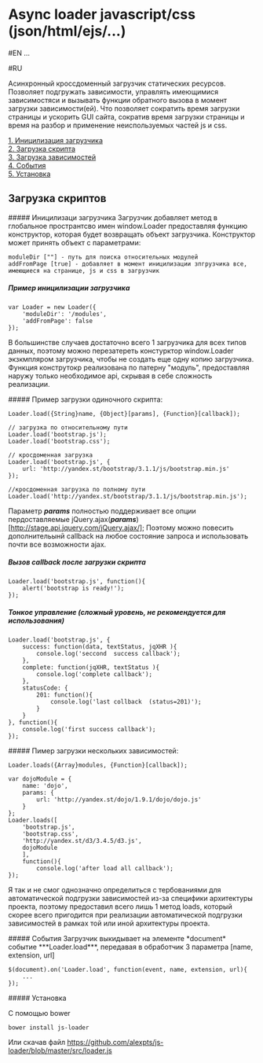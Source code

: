 # Async loader javascript/css (json/html/ejs/...)

#EN
...

#RU

Асинхронный кроссдоменный загрузчик статических ресурсов. Позволяет подгружать зависимости, управлять имеющимися зависимостяси и вызывать функции обратного вызова в момент загрузки зависимости(ей). Что позволяет сократить время загрузки страницы и ускорить GUI сайта, сократив время загрузки страницы и время на разбор и применение неиспользуемых частей js и css.


[1. Иницилизация загрузчика](#init)  
[2. Загрузка скрипта](#load)  
[3. Загрузка зависимостей](#loads)  
[4. События](#events)  
[5. Установка](#install)  

## Загрузка скриптов

<a name="init" />
##### Иницилизаци загрузчика
Загрузчик добавляет метод в глобальное пространтсво имен window.Loader предоставляя функцию конструктор, которая будет возвращать объект загрузчика.
Конструктор может принять объект с параметрами:

    moduleDir [""] - путь для поиска относительных модулей
    addFromPage [true] - добавляет в момент иницилизации зпгрузчика все, имеющиеся на странице, js и css в загрузчик

##### Пример иницилизации загрузчика

    var Loader = new Loader({
        'moduleDir': '/modules',
        'addFromPage': false
    });
    
В большинстве случаев достаточно всего 1 загрузчика для всех типов данных, поэтому можно перезатереть констурктор window.Loader экзкмпляром загрузчика, чтобы не создать еще одну копию загрузчика. Функция конструтокр реализована по патерну "модуль", предоставляя наружу только необходимое api, скрывая в себе сложность реализации.

<a name="load" />
##### Пример загрузки одиночного скрипта:

    Loader.load({String}name, {Object}[params], {Function}[callback]); 
    
    // загрузка по относительному пути
    Loader.load('bootstrap.js'); 
    Loader.load('bootstrap.css'); 
    
    // кросдоменная загрузка
    Loader.load('bootstrap.js', {
        url: 'http://yandex.st/bootstrap/3.1.1/js/bootstrap.min.js'
    }); 
    
    //кросдоменная загрузка по полному пути
    Loader.load('http://yandex.st/bootstrap/3.1.1/js/bootstrap.min.js');

Параметр ***params*** полностью поддерживает все опции пердоставляемые jQuery.ajax(***params***) [http://stage.api.jquery.com/jQuery.ajax/];
Поэтому можно повесить дополнительынй callback на любое состояние запроса и использовать почти все возможности ajax.

##### Вызов callback после загрузки скрипта

    Loader.load('bootstrap.js', function(){
        alert('bootstrap is ready!');
    }); 
    
##### Тонкое управление (сложный уровень, не рекомендуется для использования)
    
    Loader.load('bootstrap.js', {
        success: function(data, textStatus, jqXHR ){
            console.log('seccond  success callback');
        },
        complete: function(jqXHR, textStatus ){
            console.log('complete callback');
        },
        statusCode: {
            201: function(){
                console.log('last collback  (status=201)');
            }
        }
    }, function(){
        console.log('first success callback');
    });

<a name="loads" />
##### Пимер загрузки нескольких зависимостей:

    Loader.loads({Array}modules, {Function}[callback]);

    var dojoModule = {
        name: 'dojo',
        params: {
            url: 'http://yandex.st/dojo/1.9.1/dojo/dojo.js'
        }
    };
    Loader.loads([
        'bootstrap.js', 
        'bootstrap.css', 
        'http://yandex.st/d3/3.4.5/d3.js', 
        dojoModule
        ], 
        function(){
            console.log('after load all callback');
    });

Я так и не смог однозначно определиться с тербованиями для автоматической подгрузки зависимостей из-за специфики архитектуры проекта, поэтому предоставил всего лишь 1 метод loads, который скорее всего пригодится при реализации автоматической подгрузки зависимостей в рамках той или иной архитектуры проекта.

<a name="events" />
##### События
Загрузчик выкидывает на элементе *document* событие ***Loader.load***, передавая в обработчик 3 параметра [name, extension, url]

    $(document).on('Loader.load', function(event, name, extension, url){
        ...
    });
    
<a name="install" />
##### Установка

С помощью bower

    bower install js-loader
    
Или скачав файл https://github.com/alexpts/js-loader/blob/master/src/loader.js